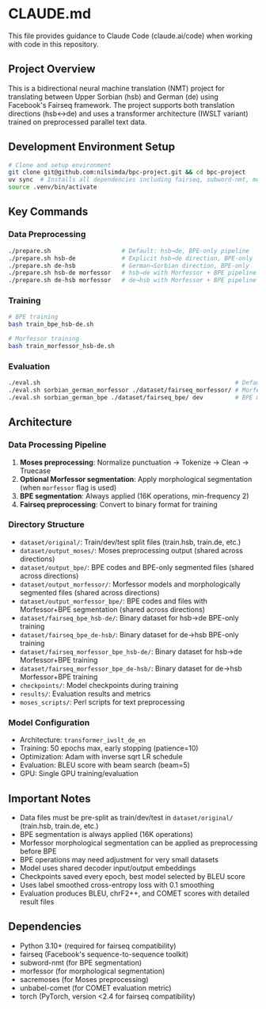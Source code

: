 # CLAUDE.md

This file provides guidance to Claude Code (claude.ai/code) when working with code in this repository.

## Project Overview

This is a bidirectional neural machine translation (NMT) project for translating between Upper Sorbian (hsb) and German (de) using Facebook's Fairseq framework. The project supports both translation directions (hsb↔de) and uses a transformer architecture (IWSLT variant) trained on preprocessed parallel text data.

## Development Environment Setup

```bash
# Clone and setup environment
git clone git@github.com:nilsimda/bpc-project.git && cd bpc-project
uv sync  # Installs all dependencies including fairseq, subword-nmt, morfessor
source .venv/bin/activate
```

## Key Commands

### Data Preprocessing
```bash
./prepare.sh                    # Default: hsb→de, BPE-only pipeline
./prepare.sh hsb-de             # Explicit hsb→de direction, BPE-only
./prepare.sh de-hsb             # German→Sorbian direction, BPE-only
./prepare.sh hsb-de morfessor   # hsb→de with Morfessor + BPE pipeline
./prepare.sh de-hsb morfessor   # de→hsb with Morfessor + BPE pipeline
```

### Training
```bash
# BPE training
bash train_bpe_hsb-de.sh

# Morfessor training  
bash train_morfessor_hsb-de.sh
```

### Evaluation
```bash
./eval.sh                                                       # Default: BPE model, test set
./eval.sh sorbian_german_morfessor ./dataset/fairseq_morfessor/ # Morfessor model, test set
./eval.sh sorbian_german_bpe ./dataset/fairseq_bpe/ dev         # BPE model, dev set
```

## Architecture

### Data Processing Pipeline
1. **Moses preprocessing**: Normalize punctuation → Tokenize → Clean → Truecase
2. **Optional Morfessor segmentation**: Apply morphological segmentation (when `morfessor` flag is used)
3. **BPE segmentation**: Always applied (16K operations, min-frequency 2)
4. **Fairseq preprocessing**: Convert to binary format for training

### Directory Structure
- `dataset/original/`: Train/dev/test split files (train.hsb, train.de, etc.)
- `dataset/output_moses/`: Moses preprocessing output (shared across directions)
- `dataset/output_bpe/`: BPE codes and BPE-only segmented files (shared across directions)
- `dataset/output_morfessor/`: Morfessor models and morphologically segmented files (shared across directions)
- `dataset/output_morfessor_bpe/`: BPE codes and files with Morfessor+BPE segmentation (shared across directions)
- `dataset/fairseq_bpe_hsb-de/`: Binary dataset for hsb→de BPE-only training
- `dataset/fairseq_bpe_de-hsb/`: Binary dataset for de→hsb BPE-only training
- `dataset/fairseq_morfessor_bpe_hsb-de/`: Binary dataset for hsb→de Morfessor+BPE training
- `dataset/fairseq_morfessor_bpe_de-hsb/`: Binary dataset for de→hsb Morfessor+BPE training
- `checkpoints/`: Model checkpoints during training
- `results/`: Evaluation results and metrics
- `moses_scripts/`: Perl scripts for text preprocessing

### Model Configuration
- Architecture: `transformer_iwslt_de_en`
- Training: 50 epochs max, early stopping (patience=10)
- Optimization: Adam with inverse sqrt LR schedule
- Evaluation: BLEU score with beam search (beam=5)
- GPU: Single GPU training/evaluation

## Important Notes

- Data files must be pre-split as train/dev/test in `dataset/original/` (train.hsb, train.de, etc.)
- BPE segmentation is always applied (16K operations)
- Morfessor morphological segmentation can be applied as preprocessing before BPE
- BPE operations may need adjustment for very small datasets
- Model uses shared decoder input/output embeddings
- Checkpoints saved every epoch, best model selected by BLEU score
- Uses label smoothed cross-entropy loss with 0.1 smoothing
- Evaluation produces BLEU, chrF2++, and COMET scores with detailed result files

## Dependencies

- Python 3.10+ (required for fairseq compatibility)
- fairseq (Facebook's sequence-to-sequence toolkit)
- subword-nmt (for BPE segmentation)
- morfessor (for morphological segmentation)
- sacremoses (for Moses preprocessing)
- unbabel-comet (for COMET evaluation metric)
- torch (PyTorch, version <2.4 for fairseq compatibility)
